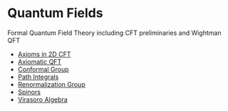 <!-- generated by markdown-notes-tree -->

# Quantum Fields

<!-- optional markdown-notes-tree directory description starts here -->
Formal Quantum Field Theory including CFT preliminaries and Wightman QFT
<!-- optional markdown-notes-tree directory description ends here -->

- [Axioms in 2D CFT](2D_CFT_Axioms.md)
- [Axiomatic QFT](Axiomatic_QFT.md)
- [Conformal Group](Conformal_Group.md)
- [Path Integrals](Path_Integrals.md)
- [Renormalization Group](Renormalization_Group.md)
- [Spinors](Spinors.md)
- [Virasoro Algebra](Virasoro_Algebra.md)
